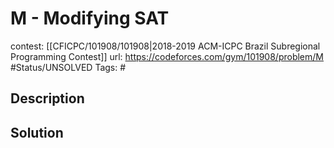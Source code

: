 # M - Modifying SAT

contest: [[CFICPC/101908/101908|2018-2019 ACM-ICPC Brazil Subregional Programming Contest]]
url: https://codeforces.com/gym/101908/problem/M
#Status/UNSOLVED
Tags: #

## Description

## Solution

